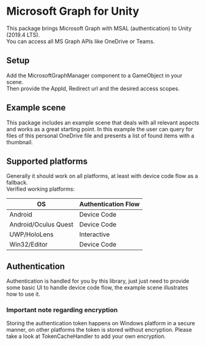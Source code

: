 # Microsoft Graph for Unity
This package brings Microsoft Graph with MSAL (authentication) to Unity (2019.4 LTS).  
You can access all MS Graph APIs like OneDrive or Teams.

## Setup
Add the MicrosoftGraphManager component to a GameObject in your scene.  
Then provide the AppId, Redirect url and the desired access scopes.

## Example scene
This package includes an example scene that deals with all relevant aspects and works as a great starting point.
In this example the user can query for files of this personal OneDrive file and presents a list of found items with a thumbnail.

## Supported platforms
Generally it should work on all platforms, at least with device code flow as a fallback.  
Verified working platforms:

| OS  | Authentication Flow |
| ------------- |-------------|
| Android  | Device Code |
| Android/Oculus Quest  | Device Code |
| UWP/HoloLens  | Interactive |
| Win32/Editor  | Device Code |

## Authentication
Authentication is handled for you by this library, just just need to provide some basic UI to handle device code flow, the example scene illustrates how to use it.

### Important note regarding encryption
Storing the authentication token happens on Windows platform in a secure manner, on other platforms the token is stored without encryption. Please take a look at TokenCacheHandler to add your own encryption.